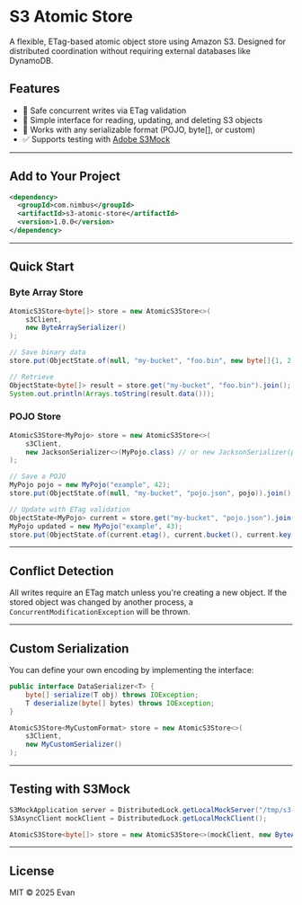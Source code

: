 # S3 Atomic Store

A flexible, ETag-based atomic object store using Amazon S3. Designed for distributed coordination without requiring external databases like DynamoDB.

## Features

- 🔄 Safe concurrent writes via ETag validation
- 🧠 Simple interface for reading, updating, and deleting S3 objects
- 🧩 Works with any serializable format (POJO, byte[], or custom)
- ✅ Supports testing with [Adobe S3Mock](https://github.com/adobe/S3Mock)

---

## Add to Your Project

```xml
<dependency>
  <groupId>com.nimbus</groupId>
  <artifactId>s3-atomic-store</artifactId>
  <version>1.0.0</version>
</dependency>
```

---

## Quick Start

### Byte Array Store

```java
AtomicS3Store<byte[]> store = new AtomicS3Store<>(
    s3Client,
    new ByteArraySerializer()
);

// Save binary data
store.put(ObjectState.of(null, "my-bucket", "foo.bin", new byte[]{1, 2, 3}));

// Retrieve
ObjectState<byte[]> result = store.get("my-bucket", "foo.bin").join();
System.out.println(Arrays.toString(result.data()));
```

### POJO Store

```java
AtomicS3Store<MyPojo> store = new AtomicS3Store<>(
    s3Client,
    new JacksonSerializer<>(MyPojo.class) // or new JacksonSerializer(pojo.class, yourJacksonMapper)
);

// Save a POJO
MyPojo pojo = new MyPojo("example", 42);
store.put(ObjectState.of(null, "my-bucket", "pojo.json", pojo)).join();

// Update with ETag validation
ObjectState<MyPojo> current = store.get("my-bucket", "pojo.json").join();
MyPojo updated = new MyPojo("example", 43);
store.put(ObjectState.of(current.etag(), current.bucket(), current.key(), updated));
```

---

## Conflict Detection

All writes require an ETag match unless you're creating a new object. If the stored object was changed by another process, a `ConcurrentModificationException` will be thrown.

---

## Custom Serialization

You can define your own encoding by implementing the interface:

```java
public interface DataSerializer<T> {
    byte[] serialize(T obj) throws IOException;
    T deserialize(byte[] bytes) throws IOException;
}
```

```java
AtomicS3Store<MyCustomFormat> store = new AtomicS3Store<>(
    s3Client,
    new MyCustomSerializer()
);
```

---

## Testing with S3Mock

```java
S3MockApplication server = DistributedLock.getLocalMockServer("/tmp/s3-data", false);
S3AsyncClient mockClient = DistributedLock.getLocalMockClient();

AtomicS3Store<byte[]> store = new AtomicS3Store<>(mockClient, new ByteArraySerializer());
```

---

## License

MIT © 2025 Evan
